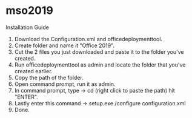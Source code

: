 # mso2019

Installation Guide
1. Download the Configuration.xml and officedeploymenttool.
2. Create folder and name it "Office 2019".
3. Cut the 2 files you just downloaded and paste it to the folder you've created.
4. Run officedeploymenttool as admin and locate the folder that you've created earlier.
5. Copy the path of the folder.
6. Open command prompt, run it as admin.
7. In command prompt, type -> cd (right click to paste the path) hit "ENTER".
8. Lastly enter this command -> setup.exe /configure configuration.xml
9. Done.
